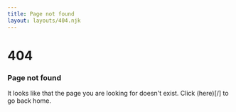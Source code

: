 ```yaml
---
title: Page not found
layout: layouts/404.njk
---
```

# 404
### Page not found
It looks like that the page you are looking for doesn't exist. Click (here)[/] to go back home.